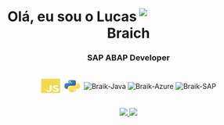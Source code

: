 <div align="center">
<img align='right' src="https://media.giphy.com/media/WFZvB7VIXBgiz3oDXE/giphy.gif" width="230">

<h1 align="center">Olá, eu sou o Lucas Braich</h1>
<h3 align="center">SAP ABAP Developer</h3>

<div style="display: inline_block"><br>
  <img align="center" alt="Braik-Js" height="30" width="40" src="https://raw.githubusercontent.com/devicons/devicon/master/icons/javascript/javascript-plain.svg">
  <img align="center" alt="Braik-Python" height="30" width="40" src="https://raw.githubusercontent.com/devicons/devicon/master/icons/python/python-original.svg">
  <img align="center" alt="Braik-Java" height="30" width="40" src="https://cdn.jsdelivr.net/gh/devicons/devicon/icons/java/java-plain-wordmark.svg">
  <img align="center" alt="Braik-Azure" height="30" width="40" src="https://cdn.jsdelivr.net/gh/devicons/devicon/icons/azure/azure-original.svg">
  <img align="center" alt="Braik-SAP" height="30" width="40" src="https://upload.wikimedia.org/wikipedia/commons/thumb/5/59/SAP_2011_logo.svg/455px-SAP_2011_logo.svg.png">
</div>

##


<div>
  <a href = "mailto:lucasbraich@gmail.com"><img src="https://img.shields.io/badge/Gmail-D14836?style=for-the-badge&logo=gmail&logoColor=white" target="_blank">
  </a>
  <a href="https://www.linkedin.com/in/lucas-braich-ferreira" target="_blank"><img src="https://img.shields.io/badge/LinkedIn-0077B5?style=for-the-badge&logo=linkedin&logoColor=white" target="_blank">
  </a> 
 </div>
